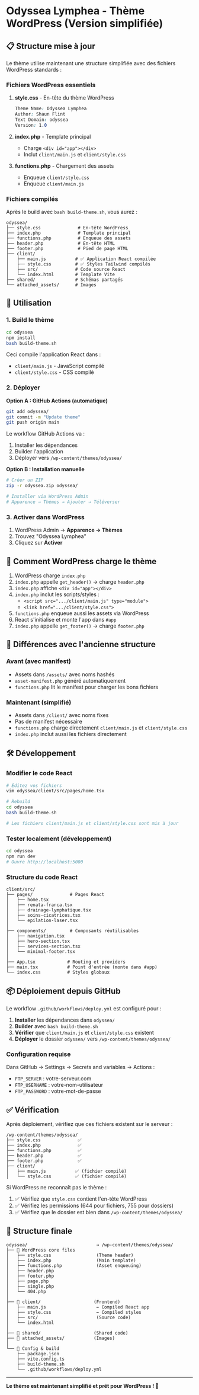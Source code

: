 # Odyssea Lymphea - Thème WordPress (Version simplifiée)

## 📋 Structure mise à jour

Le thème utilise maintenant une structure simplifiée avec des fichiers WordPress standards :

### Fichiers WordPress essentiels

1. **style.css** - En-tête du thème WordPress
   ```css
   Theme Name: Odyssea Lymphea
   Author: Shaun Flint
   Text Domain: odyssea
   Version: 1.0
   ```

2. **index.php** - Template principal
   - Charge `<div id="app"></div>`
   - Inclut `client/main.js` et `client/style.css`

3. **functions.php** - Chargement des assets
   - Enqueue `client/style.css`
   - Enqueue `client/main.js`

### Fichiers compilés

Après le build avec `bash build-theme.sh`, vous aurez :

```
odyssea/
├── style.css              # En-tête WordPress
├── index.php              # Template principal  
├── functions.php          # Enqueue des assets
├── header.php             # En-tête HTML
├── footer.php             # Pied de page HTML
├── client/
│   ├── main.js           # ✅ Application React compilée
│   ├── style.css         # ✅ Styles Tailwind compilés
│   ├── src/              # Code source React
│   └── index.html        # Template Vite
├── shared/               # Schémas partagés
└── attached_assets/      # Images
```

## 🚀 Utilisation

### 1. Build le thème

```bash
cd odyssea
npm install
bash build-theme.sh
```

Ceci compile l'application React dans :
- `client/main.js` - JavaScript compilé
- `client/style.css` - CSS compilé

### 2. Déployer

**Option A : GitHub Actions (automatique)**
```bash
git add odyssea/
git commit -m "Update theme"
git push origin main
```

Le workflow GitHub Actions va :
1. Installer les dépendances
2. Builder l'application
3. Déployer vers `/wp-content/themes/odyssea/`

**Option B : Installation manuelle**
```bash
# Créer un ZIP
zip -r odyssea.zip odyssea/

# Installer via WordPress Admin
# Apparence → Thèmes → Ajouter → Téléverser
```

### 3. Activer dans WordPress

1. WordPress Admin → **Apparence → Thèmes**
2. Trouvez "Odyssea Lymphea"
3. Cliquez sur **Activer**

## 🔧 Comment WordPress charge le thème

1. WordPress charge `index.php`
2. `index.php` appelle `get_header()` → charge `header.php`
3. `index.php` affiche `<div id="app"></div>`
4. `index.php` inclut les scripts/styles :
   - `<script src=".../client/main.js" type="module">`
   - `<link href=".../client/style.css">`
5. `functions.php` enqueue aussi les assets via WordPress
6. React s'initialise et monte l'app dans `#app`
7. `index.php` appelle `get_footer()` → charge `footer.php`

## 📁 Différences avec l'ancienne structure

### Avant (avec manifest)
- Assets dans `/assets/` avec noms hashés
- `asset-manifest.php` généré automatiquement
- `functions.php` lit le manifest pour charger les bons fichiers

### Maintenant (simplifié)
- Assets dans `/client/` avec noms fixes
- Pas de manifest nécessaire
- `functions.php` charge directement `client/main.js` et `client/style.css`
- `index.php` inclut aussi les fichiers directement

## 🛠️ Développement

### Modifier le code React

```bash
# Éditez vos fichiers
vim odyssea/client/src/pages/home.tsx

# Rebuild
cd odyssea
bash build-theme.sh

# Les fichiers client/main.js et client/style.css sont mis à jour
```

### Tester localement (développement)

```bash
cd odyssea
npm run dev
# Ouvre http://localhost:5000
```

### Structure du code React

```
client/src/
├── pages/              # Pages React
│   ├── home.tsx
│   ├── renata-franca.tsx
│   ├── drainage-lymphatique.tsx
│   ├── soins-cicatrices.tsx
│   └── epilation-laser.tsx
│
├── components/         # Composants réutilisables
│   ├── navigation.tsx
│   ├── hero-section.tsx
│   ├── services-section.tsx
│   └── minimal-footer.tsx
│
├── App.tsx            # Routing et providers
├── main.tsx           # Point d'entrée (monte dans #app)
└── index.css          # Styles globaux
```

## 📦 Déploiement depuis GitHub

Le workflow `.github/workflows/deploy.yml` est configuré pour :

1. **Installer** les dépendances dans `odyssea/`
2. **Builder** avec `bash build-theme.sh`
3. **Vérifier** que `client/main.js` et `client/style.css` existent
4. **Déployer** le dossier `odyssea/` vers `/wp-content/themes/odyssea/`

### Configuration requise

Dans GitHub → Settings → Secrets and variables → Actions :
- `FTP_SERVER` : votre-serveur.com
- `FTP_USERNAME` : votre-nom-utilisateur
- `FTP_PASSWORD` : votre-mot-de-passe

## ✅ Vérification

Après déploiement, vérifiez que ces fichiers existent sur le serveur :

```
/wp-content/themes/odyssea/
├── style.css              ✅
├── index.php              ✅
├── functions.php          ✅
├── header.php             ✅
├── footer.php             ✅
├── client/
│   ├── main.js           ✅ (fichier compilé)
│   └── style.css         ✅ (fichier compilé)
```

Si WordPress ne reconnaît pas le thème :
1. ✅ Vérifiez que `style.css` contient l'en-tête WordPress
2. ✅ Vérifiez les permissions (644 pour fichiers, 755 pour dossiers)
3. ✅ Vérifiez que le dossier est bien dans `/wp-content/themes/odyssea/`

## 🎯 Structure finale

```
odyssea/                          → /wp-content/themes/odyssea/
├── 📄 WordPress core files
│   ├── style.css                 (Theme header)
│   ├── index.php                 (Main template)
│   ├── functions.php             (Asset enqueuing)
│   ├── header.php
│   ├── footer.php
│   ├── page.php
│   ├── single.php
│   └── 404.php
│
├── 📁 client/                    (Frontend)
│   ├── main.js                   ← Compiled React app
│   ├── style.css                 ← Compiled styles
│   ├── src/                      (Source code)
│   └── index.html
│
├── 📁 shared/                    (Shared code)
├── 📁 attached_assets/           (Images)
│
└── 📄 Config & build
    ├── package.json
    ├── vite.config.ts
    ├── build-theme.sh
    └── .github/workflows/deploy.yml
```

---

**Le thème est maintenant simplifié et prêt pour WordPress ! 🚀**
